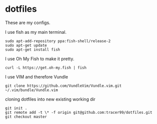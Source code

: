# dotfiles
These are my configs.

I use fish as my main terminal.

```
sudo apt-add-repository ppa:fish-shell/release-2
sudo apt-get update
sudo apt-get install fish
```

I use Oh My Fish to make it pretty.

```
curl -L https://get.oh-my.fish | fish
```

I use VIM and therefore Vundle

```
git clone https://github.com/VundleVim/Vundle.vim.git ~/.vim/bundle/Vundle.vim
```

cloning dotfiles into new existing working dir

```
git init .
git remote add -t \* -f origin git@github.com:tracer99/dotfiles.git
git checkout master
```
